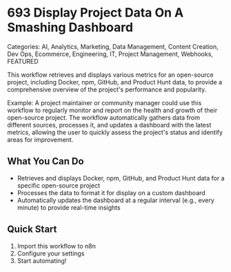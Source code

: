 # 693 Display Project Data On A Smashing Dashboard

Categories: AI, Analytics, Marketing, Data Management, Content Creation, Dev Ops, Ecommerce, Engineering, IT, Project Management, Webhooks, FEATURED

This workflow retrieves and displays various metrics for an open-source project, including Docker, npm, GitHub, and Product Hunt data, to provide a comprehensive overview of the project's performance and popularity.

Example: A project maintainer or community manager could use this workflow to regularly monitor and report on the health and growth of their open-source project. The workflow automatically gathers data from different sources, processes it, and updates a dashboard with the latest metrics, allowing the user to quickly assess the project's status and identify areas for improvement.

## What You Can Do
- Retrieves and displays Docker, npm, GitHub, and Product Hunt data for a specific open-source project
- Processes the data to format it for display on a custom dashboard
- Automatically updates the dashboard at a regular interval (e.g., every minute) to provide real-time insights

## Quick Start
1. Import this workflow to n8n
2. Configure your settings
3. Start automating!


